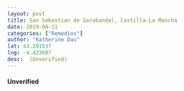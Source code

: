 ```yaml
---
layout: post
title: San Sebastian de Garabandal, Castilla-La Mancha
date: 2019-04-11
categories: ["Remedios"]
author: "Katherine Dau"
lat: 43.201537
lng: -4.423607
desc:  (Unverified)
---
```

#### Unverified
